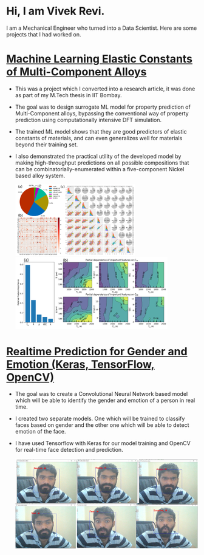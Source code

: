 # Hi, I am Vivek Revi.
I am a Mechanical Engineer who turned into a Data Scientist. Here are some projects that I had worked on.

# [Machine Learning Elastic Constants of Multi-Component Alloys](https://doi.org/10.1016/j.commatsci.2021.110671)
- This was a project which I converted into a research article, it was done as part of my M.Tech thesis in IIT Bombay.
- The goal was to design surrogate ML model for property prediction of Multi-Component alloys, bypassing the conventional way of property prediction using computationally intensive DFT simulation.
- The trained ML model shows that they are good predictors of elastic constants of materials, and can even generalizes well for materials beyond their training set.
- I also demonstrated the practical utility of the developed model by making high-throughput predictions on all possible compositions that can be combinatorially-enumerated within a five-component Nickel based alloy system.

  <img src="/images/ML_thesis2.png" alt="ML thesis image" width="315"/> <img src="/images/ML_thesis.png" alt="ML thesis image 2" width="400"/>

# [Realtime Prediction for Gender and Emotion (Keras, TensorFlow, OpenCV)](https://github.com/pirevi/Realtime-Prediction-Gender-and-Emotion)
- The goal was to create a Convolutional Neural Network based model which will be able to identify the gender and emotion of a person in real time.
- I created two separate models. One which will be trained to classify faces based on gender and the other one which will be able to detect emotion of the face.
- I have used Tensorflow with Keras for our model training and OpenCV for real-time face detection and prediction.
  
  <img src="/images/face_recognition.jpg" alt="face expression" width="700"/>
